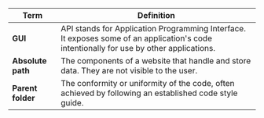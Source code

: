| **Term**          | **Definition**                                                                                                                          |
| ----------------- | --------------------------------------------------------------------------------------------------------------------------------------- |
| **GUI**           | API stands for Application Programming Interface. It exposes some of an application's code intentionally for use by other applications. |
| **Absolute path** | The components of a website that handle and store data. They are not visible to the user.                                               |
| **Parent folder** | The conformity or uniformity of the code, often achieved by following an established code style guide.                                  |
